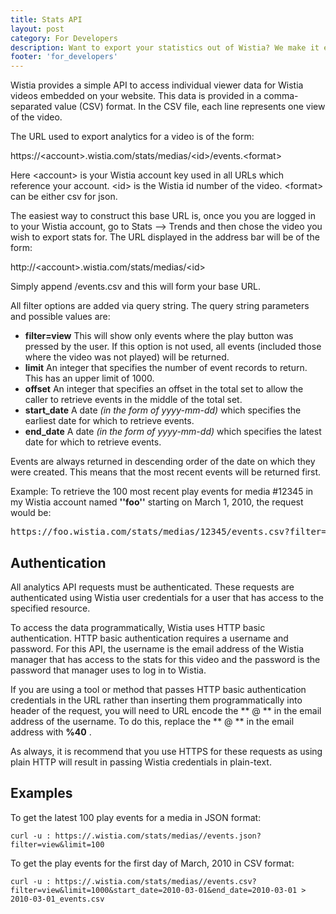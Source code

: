 ```yaml
---
title: Stats API
layout: post
category: For Developers
description: Want to export your statistics out of Wistia? We make it easy to grab the stats for an individual video at a time in a .csv file.
footer: 'for_developers'
---
```


Wistia provides a simple API to access individual viewer data for Wistia videos embedded on your website.  This data is provided in a comma-separated value (CSV) format.  In the CSV file, each line represents one view of the video.

The URL used to export analytics for a video is of the form:

<div class="code">https://&lt;account&gt;.wistia.com/stats/medias/&lt;id&gt;/events.&lt;format&gt;</div>

Here <span class="code">&lt;account&gt;</span> is your Wistia account key used in all URLs which reference your account.  <span class="code">&lt;id&gt;</span> is the Wistia id number of the video. <span class="code">&lt;format&gt;</span> can be either csv for json.

The easiest way to construct this base URL is, once you you are logged in to your Wistia account, go to Stats --&gt; Trends and then chose the video you wish to export stats for.  The URL displayed in the address bar will be of the form:

<div class="code">http://&lt;account&gt;.wistia.com/stats/medias/&lt;id&gt;</div>

Simply append <span class="code">/events.csv</span> and this will form your base URL.

All filter options are added via query string.  The query string parameters and possible values are:


*  **filter=view** This will show only events where the play button was pressed by the user.  If this option is not used, all events (included those where the video was not played) will be returned.
*  **limit** An integer that specifies the number of event records to return.  This has an upper limit of 1000.
*  **offset** An integer that specifies an offset in the total set to allow the caller to retrieve events in the middle of the total set.
*  **start_date** A date *(in the form of yyyy-mm-dd)* which specifies the earliest date for which to retrieve events.
*  **end_date** A date *(in the form of yyyy-mm-dd)* which specifies the latest date for which to retrieve events.

Events are always returned in descending order of the date on which they were created.  This means that the most recent events will be returned first.

Example:  To retrieve the 100 most recent play events for media #12345 in my Wistia account named **''foo''** starting on March 1, 2010, the request would be:

<div class="code"><pre>https://foo.wistia.com/stats/medias/12345/events.csv?filter=view&start_date=2010-03-01&limit=100</pre></div>

## Authentication

All analytics API requests must be authenticated.  These requests are authenticated using Wistia user credentials for a user that has access to the specified resource.

To access the data programmatically, Wistia uses HTTP basic authentication.  HTTP basic authentication requires a username and password.  For this API, the username is the email address of the Wistia manager that has access to the stats for this video and the password is the password that manager uses to log in to Wistia.

If you are using a tool or method that passes HTTP basic authentication credentials in the URL rather than inserting them programmatically into header of the request, you will need to URL encode the ** @ ** in the email address of the username.  To do this, replace the ** @ ** in the email address with **%40** .

As always, it is recommend that you use HTTPS for these requests as using plain HTTP will result in passing Wistia credentials in plain-text.


## Examples

To get the latest 100 play events for a media in JSON format:

	
<pre><code class="language-markup">curl -u <email>:<password> https://<account>.wistia.com/stats/medias/<media id>/events.json?filter=view&limit=100</code></pre>


To get the play events for the first day of March, 2010 in CSV format:

	
<pre><code class="language-markup">curl -u <email>:<password> https://<account>.wistia.com/stats/medias/<media id>/events.csv?filter=view&limit=1000&start_date=2010-03-01&end_date=2010-03-01 > 2010-03-01_events.csv</code></pre>


